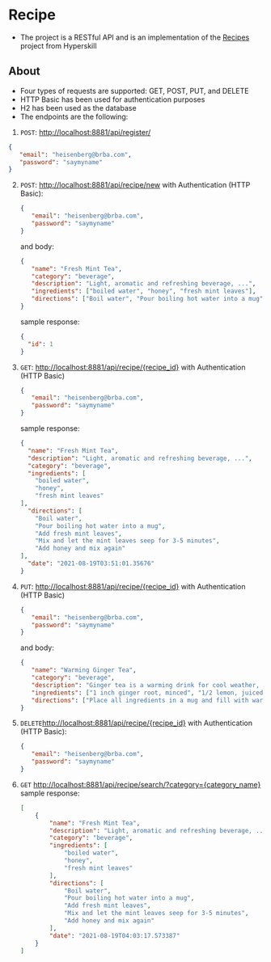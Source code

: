 # Recipe

* The project is a RESTful API and is an implementation of the [Recipes](https://hyperskill.org/projects/180) project from Hyperskill

## About
* Four types of requests are supported: GET, POST, PUT, and DELETE
* HTTP Basic has been used for authentication purposes
* H2 has been used as the database
* The endpoints are the following:
1. ```POST```: [http://localhost:8881/api/register/](http://localhost:8881/api/register/)
  ```json
  {
     "email": "heisenberg@brba.com",
     "password": "saymyname"
  }
  ```
2. ```POST```: [http://localhost:8881/api/recipe/new](http://localhost:8881/api/recipe/new) with Authentication (HTTP Basic):
    ```json
    {
       "email": "heisenberg@brba.com",
       "password": "saymyname"
    }
    ```
    and body:
    ```json
    {
       "name": "Fresh Mint Tea",
       "category": "beverage",
       "description": "Light, aromatic and refreshing beverage, ...",
       "ingredients": ["boiled water", "honey", "fresh mint leaves"],
       "directions": ["Boil water", "Pour boiling hot water into a mug", "Add fresh mint leaves", "Mix and let the mint leaves seep for 3-5 minutes", "Add honey and mix again"]
    }
    ```
   sample response:
    ```json
    {
      "id": 1
    }
    ```
  
3. ```GET```: [http://localhost:8881/api/recipe/{recipe_id}](http://localhost:8881/api/recipe/1) with Authentication (HTTP Basic)
    ```json
    {
       "email": "heisenberg@brba.com",
       "password": "saymyname"
    }
    ```
    sample response:
    ```json
    {
      "name": "Fresh Mint Tea",
      "description": "Light, aromatic and refreshing beverage, ...",
      "category": "beverage",
      "ingredients": [
        "boiled water",
        "honey",
        "fresh mint leaves"
    ],
      "directions": [
        "Boil water",
        "Pour boiling hot water into a mug",
        "Add fresh mint leaves",
        "Mix and let the mint leaves seep for 3-5 minutes",
        "Add honey and mix again"
    ],
      "date": "2021-08-19T03:51:01.35676"
    }
    ```
4. ```PUT```: [http://localhost:8881/api/recipe/{recipe_id}](http://localhost:8881/api/recipe/1) with Authentication (HTTP Basic)
    ```json
    {
       "email": "heisenberg@brba.com",
       "password": "saymyname"
    }
    ```
    and body:
    ```json
    {
       "name": "Warming Ginger Tea",
       "category": "beverage",
       "description": "Ginger tea is a warming drink for cool weather, ...",
       "ingredients": ["1 inch ginger root, minced", "1/2 lemon, juiced", "1/2 teaspoon manuka honey"],
       "directions": ["Place all ingredients in a mug and fill with warm water (not too hot so you keep the beneficial honey compounds in tact)", "Steep for 5-10 minutes", "Drink and enjoy"]
    }
    ```
5. ```DELETE```[http://localhost:8881/api/recipe/{recipe_id}](http://localhost:8881/api/recipe/1) with Authentication (HTTP Basic):
    ```json
    {
       "email": "heisenberg@brba.com",
       "password": "saymyname"
    }
    ```
6. ```GET``` [http://localhost:8881/api/recipe/search/?category={category_name}](http://localhost:8881/api/recipe/search/?category=beverage)\
sample response:
    ```json
    [
        {
            "name": "Fresh Mint Tea",
            "description": "Light, aromatic and refreshing beverage, ...",
            "category": "beverage",
            "ingredients": [
                "boiled water",
                "honey",
                "fresh mint leaves"
            ],
            "directions": [
                "Boil water",
                "Pour boiling hot water into a mug",
                "Add fresh mint leaves",
                "Mix and let the mint leaves seep for 3-5 minutes",
                "Add honey and mix again"
            ],
            "date": "2021-08-19T04:03:17.573387"
        }
    ]
    ```
